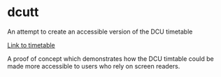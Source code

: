 # dcutt
An attempt to create an accessible version of the DCU timetable

[Link to timetable](https://okeefj22.github.io/dcutt)

A proof of concept which demonstrates how the DCU timtable could be made more accessible to users who rely on screen readers.
